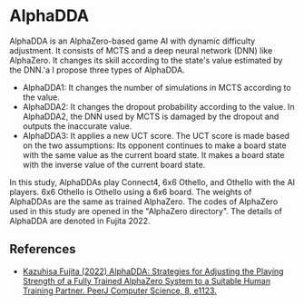 # AlphaDDA

AlphaDDA is an AlphaZero-based game AI with dynamic difficulty adjustment.
It consists of MCTS and a deep neural network (DNN) like AlphaZero.
It changes its skill according to the state's value estimated by the DNN.'a
I propose three types of AlphaDDA.

- AlphaDDA1: It changes the number of simulations in MCTS according to the value.
- AlphaDDA2: It changes the dropout probability according to the value. In AlphaDDA2, the DNN used by MCTS is damaged by the dropout and outputs the inaccurate value.
- AlphaDDA3: It applies a new UCT score. The UCT score is made based on the two assumptions: Its opponent continues to make a board state with the same value as the current board state. It makes a board state with the inverse value of the current board state.

In this study, AlphaDDAs play Connect4, 6x6 Othello, and Othello with the AI players.
6x6 Othello is Othello using a 6x6 board.
The weights of AlphaDDAs are the same as trained AlphaZero.
The codes of AlphaZero used in this study are opened in the "AlphaZero directory".
The details of AlphaDDA are denoted in Fujita 2022.

## References

- [Kazuhisa Fujita (2022) AlphaDDA: Strategies for Adjusting the Playing Strength of a Fully Trained AlphaZero System to a Suitable Human Training Partner. PeerJ Computer Science, 8, e1123.](https://peerj.com/articles/cs-1123/)
